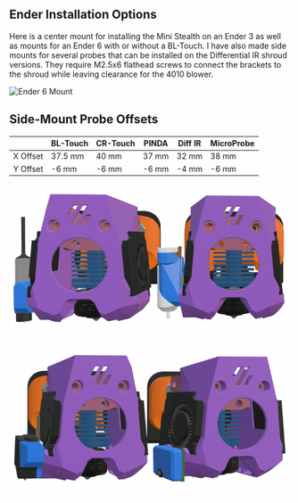 ## Ender Installation Options

Here is a center mount for installing the Mini Stealth on an Ender 3 as well as mounts for an Ender 6 with or without a BL-Touch. I have also made side mounts for several probes that can be installed on the Differential IR shroud versions. They require M2.5x6 flathead screws to connect the brackets to the shroud while leaving clearance for the 4010 blower.

![Ender 6 Mount](https://www.teamfdm.com/uploads/monthly_2022_12/2022-12-21-094518_1920x1054_scrot.thumb.png.65d35e26b261aaaf5b61e48b7e33ff37.png)

## Side-Mount Probe Offsets

|          | BL-Touch | CR-Touch | PINDA | Diff IR | MicroProbe |
| -------- | -------- | -------- | ----- | ------- | ---------- |
| X Offset | 37.5 mm  | 40 mm    | 37 mm | 32 mm   | 38 mm      |
| Y Offset | -6 mm    | -6 mm    | -6 mm | -4 mm   | -6 mm      |




![Ender 3 Probes 1](Ender_3_Probe_Options_1.png)

![Ender 3 Probes 2](Ender_3_Probe_Options_2.png)
